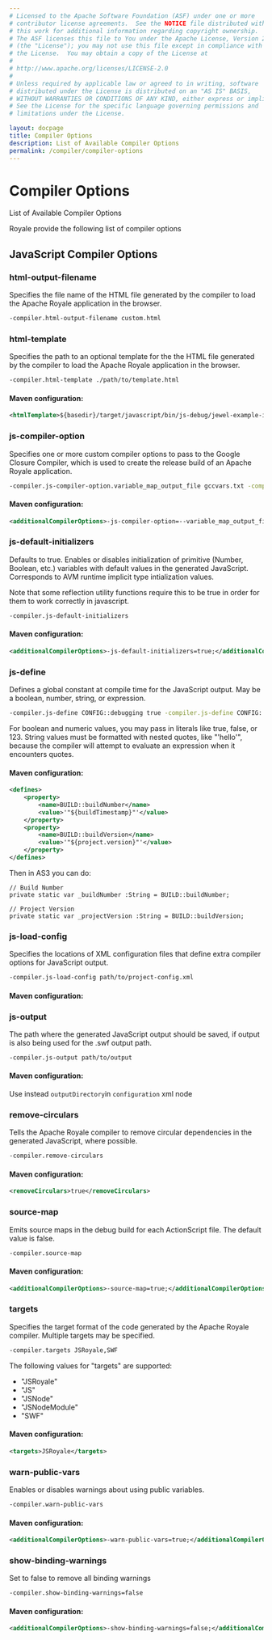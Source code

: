 ```yaml
---
# Licensed to the Apache Software Foundation (ASF) under one or more
# contributor license agreements.  See the NOTICE file distributed with
# this work for additional information regarding copyright ownership.
# The ASF licenses this file to You under the Apache License, Version 2.0
# (the "License"); you may not use this file except in compliance with
# the License.  You may obtain a copy of the License at
# 
# http://www.apache.org/licenses/LICENSE-2.0
# 
# Unless required by applicable law or agreed to in writing, software
# distributed under the License is distributed on an "AS IS" BASIS,
# WITHOUT WARRANTIES OR CONDITIONS OF ANY KIND, either express or implied.
# See the License for the specific language governing permissions and
# limitations under the License.

layout: docpage
title: Compiler Options
description: List of Available Compiler Options
permalink: /compiler/compiler-options
---
```


# Compiler Options

List of Available Compiler Options

Royale provide the following list of compiler options

## JavaScript Compiler Options

### html-output-filename 

Specifies the file name of the HTML file generated by the compiler to load the Apache Royale application in the browser.

```sh
-compiler.html-output-filename custom.html
```

### html-template

Specifies the path to an optional template for the the HTML file generated by the compiler to load the Apache Royale application in the browser.

```sh
-compiler.html-template ./path/to/template.html
```

#### Maven configuration:

```xml
<htmlTemplate>${basedir}/target/javascript/bin/js-debug/jewel-example-index-template.html</htmlTemplate>
```

### js-compiler-option

Specifies one or more custom compiler options to pass to the Google Closure Compiler, which is used to create the release build of an Apache Royale application.

```sh
-compiler.js-compiler-option.variable_map_output_file gccvars.txt -compiler.compilation_level SIMPLE_OPTIMIZATIONS
```

#### Maven configuration:

```xml
<additionalCompilerOptions>-js-compiler-option=--variable_map_output_file gccvars.txt;-js-compiler-option+=--property_map_output_file gccprops.txt</additionalCompilerOptions>
```

### js-default-initializers

Defaults to true. Enables or disables initialization of primitive (Number, Boolean, etc.) variables with default values in the generated JavaScript. Corresponds to AVM runtime implicit type intialization values.

Note that some reflection utility functions require this to be true in order for them to work correctly in javascript.  

```sh
-compiler.js-default-initializers
```

#### Maven configuration:

```xml
<additionalCompilerOptions>-js-default-initializers=true;</additionalCompilerOptions>
```

### js-define

Defines a global constant at compile time for the JavaScript output. May be a boolean, number, string, or expression.

```sh
-compiler.js-define CONFIG::debugging true -compiler.js-define CONFIG::release false
```

For boolean and numeric values, you may pass in literals like true, false, or 123. String values must be formatted with nested quotes, like "'hello'", because the compiler will attempt to evaluate an expression when it encounters quotes.

#### Maven configuration:

```xml
<defines>
    <property>
        <name>BUILD::buildNumber</name>
        <value>'"${buildTimestamp}"'</value>
    </property>
    <property>
        <name>BUILD::buildVersion</name>
        <value>'"${project.version}"'</value>
    </property>
</defines>
```

Then in AS3 you can do:

```as3
// Build Number
private static var _buildNumber :String = BUILD::buildNumber;

// Project Version
private static var _projectVersion :String = BUILD::buildVersion;
```

### js-load-config

Specifies the locations of XML configuration files that define extra compiler options for JavaScript output.

```sh
-compiler.js-load-config path/to/project-config.xml
```

#### Maven configuration:

### js-output

The path where the generated JavaScript output should be saved, if output is also being used for the .swf output path.

```sh
-compiler.js-output path/to/output
```

#### Maven configuration:

Use instead `outputDirectory`in `configuration` xml node

### remove-circulars

Tells the Apache Royale compiler to remove circular dependencies in the generated JavaScript, where possible.

```sh
-compiler.remove-circulars
```

#### Maven configuration:

```xml
<removeCirculars>true</removeCirculars>
```

### source-map

Emits source maps in the debug build for each ActionScript file. The default value is false.

```sh
-compiler.source-map
```

#### Maven configuration:

```xml
<additionalCompilerOptions>-source-map=true;</additionalCompilerOptions>
```

### targets

Specifies the target format of the code generated by the Apache Royale compiler. Multiple targets may be specified.

```sh
-compiler.targets JSRoyale,SWF
```

The following values for "targets" are supported:

- "JSRoyale"
- "JS"
- "JSNode"
- "JSNodeModule"
- "SWF"

#### Maven configuration:

```xml
<targets>JSRoyale</targets>
```

### warn-public-vars

Enables or disables warnings about using public variables.

```sh
-compiler.warn-public-vars
```

#### Maven configuration:

```xml
<additionalCompilerOptions>-warn-public-vars=true;</additionalCompilerOptions>
```

### show-binding-warnings

Set to false to remove all binding warnings

```sh
-compiler.show-binding-warnings=false
```

#### Maven configuration:

```xml
<additionalCompilerOptions>-show-binding-warnings=false;</additionalCompilerOptions>
```